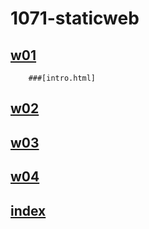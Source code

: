 # 1071-staticweb
## [w01](https://github.com/7kwilly/1071-staticweb/tree/master/w01)
		###[intro.html]
## [w02](https://github.com/7kwilly/1071-staticweb/tree/master/w02)
## [w03](https://github.com/7kwilly/1071-staticweb/tree/master/w03)
## [w04](https://github.com/7kwilly/1071-staticweb/tree/master/w04)
## [index](https://github.com/7kwilly/1071-staticweb/blob/master/index.html)
<!--stackedit_data:
eyJoaXN0b3J5IjpbMjMyMjY4MDldfQ==
-->